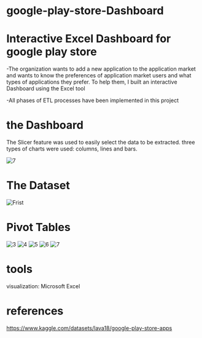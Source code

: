 # google-play-store-Dashboard
# Interactive Excel Dashboard for google play store

-The organization wants to add a new application to the application market and wants to know the preferences of application market users and what types of applications they prefer. 
To help them, I built an interactive Dashboard using the Excel tool

-All phases of ETL processes have been implemented in this project


# the Dashboard
The Slicer feature was used to easily select the data to be extracted. three types of charts were used: columns, lines and bars.

![7](https://user-images.githubusercontent.com/97263581/226176855-061e3d50-3dd9-47a0-8977-4ddc5a30c80b.png)


# The Dataset
![Frist](https://user-images.githubusercontent.com/97263581/226178104-6f8abdea-4e1c-4faf-88f7-7de21b27d537.png)


# Pivot Tables
![3](https://user-images.githubusercontent.com/97263581/226178265-86be8014-9979-4d7f-b0d6-9725f5f0a509.png)
![4](https://user-images.githubusercontent.com/97263581/226178248-e1270011-9fce-4697-afd4-d674bd6cbb34.png)
![5](https://user-images.githubusercontent.com/97263581/226178221-d43fba9b-2032-4f06-b627-51104923ce72.png)
![6](https://user-images.githubusercontent.com/97263581/226178182-fb36f133-ee66-4771-b1ce-2bedc3017981.png)
![7](https://user-images.githubusercontent.com/97263581/226178210-ff4789e9-884b-428c-bd5f-55b66bc90805.png)

# tools
visualization: Microsoft Excel

# references
https://www.kaggle.com/datasets/lava18/google-play-store-apps





